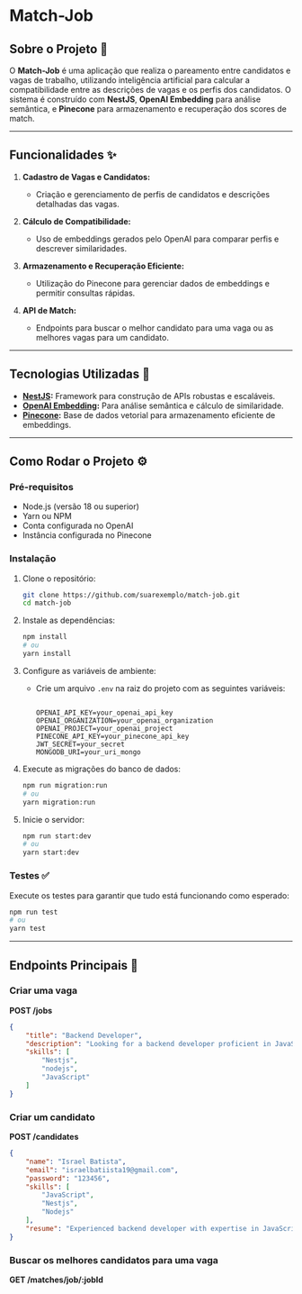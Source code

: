 # Match-Job

## Sobre o Projeto 🎯

O **Match-Job** é uma aplicação que realiza o pareamento entre candidatos e vagas de trabalho, utilizando inteligência artificial para calcular a compatibilidade entre as descrições de vagas e os perfis dos candidatos. O sistema é construído com **NestJS**, **OpenAI Embedding** para análise semântica, e **Pinecone** para armazenamento e recuperação dos scores de match.

---

## Funcionalidades ✨

1. **Cadastro de Vagas e Candidatos:**
   - Criação e gerenciamento de perfis de candidatos e descrições detalhadas das vagas.

2. **Cálculo de Compatibilidade:**
   - Uso de embeddings gerados pelo OpenAI para comparar perfis e descrever similaridades.

3. **Armazenamento e Recuperação Eficiente:**
   - Utilização do Pinecone para gerenciar dados de embeddings e permitir consultas rápidas.

4. **API de Match:**
   - Endpoints para buscar o melhor candidato para uma vaga ou as melhores vagas para um candidato.

---

## Tecnologias Utilizadas 🚀

- **[NestJS](https://nestjs.com/):** Framework para construção de APIs robustas e escaláveis.
- **[OpenAI Embedding](https://platform.openai.com/docs/guides/embeddings):** Para análise semântica e cálculo de similaridade.
- **[Pinecone](https://www.pinecone.io/):** Base de dados vetorial para armazenamento eficiente de embeddings.

---

## Como Rodar o Projeto ⚙️

### Pré-requisitos

- Node.js (versão 18 ou superior)
- Yarn ou NPM
- Conta configurada no OpenAI
- Instância configurada no Pinecone

### Instalação

1. Clone o repositório:
   ```bash
   git clone https://github.com/suarexemplo/match-job.git
   cd match-job
   ```

2. Instale as dependências:
   ```bash
   npm install
   # ou
   yarn install
   ```

3. Configure as variáveis de ambiente:
   - Crie um arquivo `.env` na raiz do projeto com as seguintes variáveis:
     ```env
     
     OPENAI_API_KEY=your_openai_api_key
     OPENAI_ORGANIZATION=your_openai_organization
     OPENAI_PROJECT=your_openai_project
     PINECONE_API_KEY=your_pinecone_api_key
     JWT_SECRET=your_secret
     MONGODB_URI=your_uri_mongo
     ```

4. Execute as migrações do banco de dados:
   ```bash
   npm run migration:run
   # ou
   yarn migration:run
   ```

5. Inicie o servidor:
   ```bash
   npm run start:dev
   # ou
   yarn start:dev
   ```

### Testes ✅

Execute os testes para garantir que tudo está funcionando como esperado:
```bash
npm run test
# ou
yarn test
```

---

## Endpoints Principais 📌

### Criar uma vaga
**POST /jobs**
```json
{
	"title": "Backend Developer",
	"description": "Looking for a backend developer proficient in JavaScript and Nestjs...",
	"skills": [
		"Nestjs",
		"nodejs",
		"JavaScript"
	]
}
```

### Criar um candidato
**POST /candidates**
```json
{
	"name": "Israel Batista",
	"email": "israelbatiista19@gmail.com",
	"password": "123456",
	"skills": [
		"JavaScript",
		"Nestjs",
		"Nodejs"
	],
	"resume": "Experienced backend developer with expertise in JavaScript, Nestjs, and Node.js..."
}
```

### Buscar os melhores candidatos para uma vaga
**GET /matches/job/:jobId**






